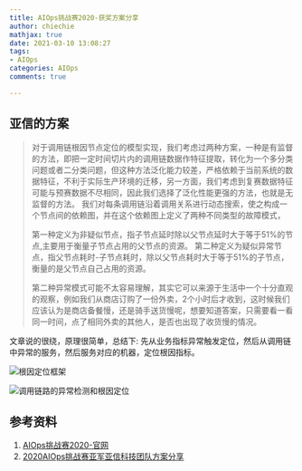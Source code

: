 ```yaml
---
title: AIOps挑战赛2020-获奖方案分享
author: chiechie
mathjax: true
date: 2021-03-10 13:08:27
tags:
- AIOps
categories: AIOps
comments: true

---
```



## 亚信的方案

> 对于调用链根因节点定位的模型实现，我们考虑过两种方案，一种是有监督的方法，即把一定时间切片内的调用链数据作特征提取，转化为一个多分类问题或者二分类问题，但这种方法泛化能力较差，严格依赖于当前系统的数据特征，不利于实际生产环境的迁移，另一方面，我们考虑到复赛数据特征可能与预赛数据不尽相同，因此我们选择了泛化性能更强的方法，也就是无监督的方法。 我们对每条调用链沿着调用关系进行动态搜索，使之构成一个节点间的依赖图，并在这个依赖图上定义了两种不同类型的故障模式，
>
>第一种定义为非疑似节点，指子节点延时除以父节点延时大于等于51%的节点,主要用于衡量子节点占用的父节点的资源。
第二种定义为疑似异常节点，指父节点耗时-子节点耗时，除以父节点耗时大于等于51%的子节点，衡量的是父节点自己占用的资源。
>
> 第二种异常模式可能不太容易理解，其实它可以来源于生活中一个十分直观的观察，例如我们从商店订购了一份外卖，2个小时后才收到，这时候我们应该认为是商店备餐慢，还是骑手送货慢呢，想要知道答案，只需要看一看同一时间，点了相同外卖的其他人，是否也出现了收货慢的情况。


文章说的很绕，原理很简单，总结下: 先从业务指标异常触发定位，然后从调用链中异常的服务，然后服务对应的机器，定位根因指标。

![根因定位框架](framework.png)

![调用链路的异常检测和根因定位](rca.png)


## 参考资料
1. [AIOps挑战赛2020-官网](http://iops.ai/competition_detail/?competition_id=15&flag=1)
2. [2020AIOps挑战赛亚军亚信科技团队方案分享](https://mp.weixin.qq.com/s/hYiXUMveSprkIiOy8mCmCg)



